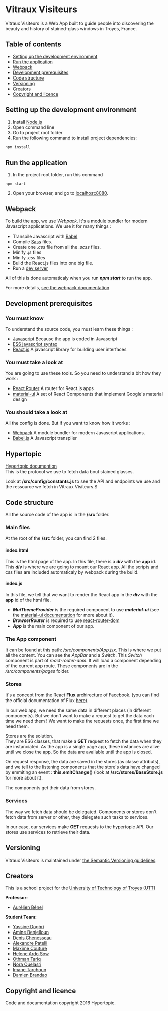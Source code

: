 # Vitraux Visiteurs

Vitraux Visiteurs is a Web App built to guide people into discovering the beauty
and history of stained-glass windows in Troyes, France.

## Table of contents

* [Setting up the development environment](#setting-up-the-development-environment)
* [Run the application](#run-the-application)
* [Webpack](#webpack)
* [Development prerequisites](#development-prerequisites)
* [Code structure](#code-structure)
* [Versioning](#versioning)
* [Creators](#creators)
* [Copyright and licence](#copyright-and-licence)

## Setting up the development environment

1. Install [Node.js](https://nodejs.org/en/)
2. Open command line
3. Go to project root folder
4. Run the following command to install project dependencies:
```
npm install
```

## Run the application

1. In the project root folder, run this command
```
npm start
```
2. Open your browser, and go to [localhost:8080](localhost:8080).

## Webpack

To build the app, we use *Webpack*. It's a module bundler for modern Javascript applications.
We use it for many things :
- Transpile Javascript with [Babel](https://babeljs.io/)
- Compile [Sass](http://sass-lang.com/) files.
- Create one *.css* file from all the *.scss* files.
- Minify *.js* files
- Minify *.css* files
- Build the React.js files into one big file.
- Run a [dev server](https://www.npmjs.com/package/webpack-dev-server)

All of this is done automaticaly when you run ***npm start*** to run the app.

For more details, [see the webpack documentation](https://webpack.js.org/)

## Development prerequisites

### You must know

To understand the source code, you must learn these things :
- [Javascript](https://www.w3schools.com/js/) Because the app is coded in Javascript
- [ES6 javascript syntax](https://www.tutorialspoint.com/es6/index.htm)
- [React.js](https://facebook.github.io/react/) A javascript library for building user interfaces

### You must take a look at

You are going to use these tools. So you need to understand a bit how they work :
- [React Router](https://reacttraining.com/react-router/) A router for React.js apps
- [material-ui](http://www.material-ui.com/#/) A set of React Components that implement Google's material design

### You should take a look at

All the config is done. But if you want to know how it works :
- [Webpack](https://webpack.js.org/concepts/) A module bundler for modern Javascript applications.
- [Babel.js](https://babeljs.io/) A Javascript transpiler

## Hypertopic

[Hypertopic documention](https://github.com/Hypertopic/Protocol/blob/master/README.md)  
This is the protocol we use to fetch data bout stained glasses.

Look at **/src/config/constants.js** to see the API and endpoints we use and the ressource we fetch in Vitraux Visiteurs.S

## Code structure

All the source code of the app is in the **/src** folder.

### Main files

At the root of the **/src** folder, you can find 2 files.

#### index.html

This is the html page of the app. In this file, there is a ***div*** with the **app** id. This ***div*** is where we are going to mount our React app.
All the scripts and css files are included automaticaly by webpack during the build.

#### index.js

In this file, we tell that we want to render the React app in the ***div*** with the **app** id of the html file.
- ***MuiThemeProvider*** is the required component to use ***material-ui*** (see the [material-ui documentation](http://www.material-ui.com/) for more about it).
- ***BrowserRouter*** is required to use [react-router-dom](https://reacttraining.com/react-router/)
- ***App*** is the main component of our app.

### The App component

It can be found at this path: */src/components/App.jsx*.
This is where we put all the content. You can see the *AppBar* and a *Switch*.
This *Switch* component is part of *react-router-dom*. It will load a component depending of the current app route.
These components are in the */src/components/pages* folder.

### Stores

It's a concept from the React **Flux** archirecture of Facebook. (you can find the official documentation of Flux [here](https://github.com/facebook/flux)).

In our web app, we need the same data in different places (in different components). But we don't want to make a request to get the data each time we need them ! We want to make the requests once, the first time we need them.

Stores are the solution.  
They are ES6 classes, that make a **GET** request to fetch the data when they are instanciated. As the app is a single page app, these instances are alive until we close the app. So the data are available until the app is closed.

On request response, the data are saved in the stores (as classe attributs), and we tell to the listening components that the store's data have changed by emmiting an event : **this.emitChange()** (look at **/src/stores/BaseStore.js** for more about it).

The components get their data from stores.

### Services

The way we fetch data should be delegated. Components or stores don't fetch data from server or other, they delegate such tasks to services.

In our case, our services make **GET** requests to the hypertopic API. Our stores use services to retrieve their data.

## Versioning

Vitraux Visiteurs is maintained under [the Semantic Versioning guidelines](http://semver.org/).

## Creators

This is a school project for the [University of Technology of Troyes
(UTT)](http://www.utt.fr/)

**Professor:**

* [Aurélien Bénel](https://github.com/benel)

**Student Team:**

* [Yassine Doghri](https://github.com/yassinedoghri)
* [Amine Benjelloun](https://github.com/aminebenj)
* [Denis Chenesseau](https://github.com/Wolfsister)
* [Alexandre Patelli](https://github.com/alexandrepa)
* [Maxime Couture](https://github.com/MaximeCouture)
* [Helene Ardo Sow](https://github.com/titiardo)
* [Othman Tariq](https://github.com/othmanetariq)
* [Nora Ouelasri](https://github.com/ouelasrn)
* [Imane Tarchoun](https://github.com/imaneIT)
* [Damien Brandao](https://github.com/brandaod)

## Copyright and licence

Code and documentation copyright 2016 Hypertopic.
